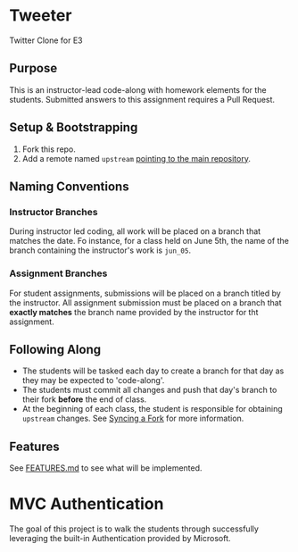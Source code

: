 
# Tweeter
Twitter Clone for E3

## Purpose
This is an instructor-lead code-along with homework elements for the students. Submitted answers to this assignment requires a Pull Request.

## Setup & Bootstrapping

1. Fork this repo.
2. Add a remote named `upstream` [pointing to the main repository](https://help.github.com/articles/configuring-a-remote-for-a-fork/).

## Naming Conventions

### Instructor Branches
During instructor led coding, all work will be placed on a branch that matches the date. Fo instance, for a class held on June 5th, the name of the branch containing the instructor's work is `jun_05`.

### Assignment Branches
For student assignments, submissions will be placed on a branch titled by the instructor. All assignment submission must be placed on a branch that **exactly matches** the branch name provided by the instructor for tht assignment.

## Following Along

- The students will be tasked each day to create a branch for that day as they may be expected to 'code-along'.
- The students must commit all changes and push that day's branch to their fork **before** the end of class.
- At the beginning of each class, the student is responsible for obtaining `upstream` changes. See [Syncing a Fork](https://help.github.com/articles/syncing-a-fork/) for more information.

## Features

See [FEATURES.md](https://github.com/nss-evening-cohort-3/tweeter/blob/master/FEATURES.md) to see what will be implemented.

# MVC Authentication

The goal of this project is to walk the students through successfully leveraging the built-in Authentication provided by Microsoft.

